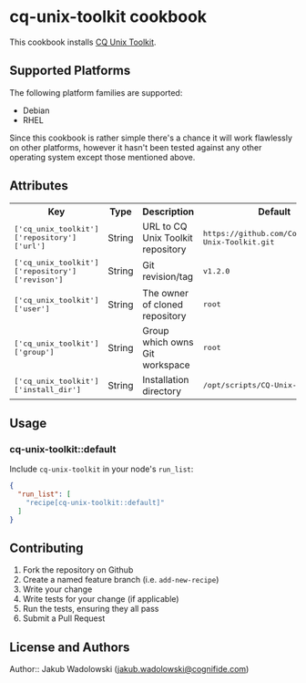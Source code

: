 # cq-unix-toolkit cookbook

This cookbook installs [CQ Unix Toolkit](https://github.com/Cognifide/CQ-Unix-Toolkit).

## Supported Platforms

The following platform families are supported:

* Debian
* RHEL

Since this cookbook is rather simple there's a chance it will work flawlessly on other platforms, however it hasn't been tested against any other operating system except those mentioned above.

## Attributes

<table>
  <tr>
    <th>Key</th>
    <th>Type</th>
    <th>Description</th>
    <th>Default</th>
  </tr>
  <tr>
    <td><tt>['cq_unix_toolkit']['repository']['url']</tt></td>
    <td>String</td>
    <td>URL to CQ Unix Toolkit repository</td>
    <td><tt>https://github.com/Cognifide/CQ-Unix-Toolkit.git</tt></td>
  </tr>
  <tr>
    <td><tt>['cq_unix_toolkit']['repository']['revison']</tt></td>
    <td>String</td>
    <td>Git revision/tag</td>
    <td><tt>v1.2.0</tt></td>
  </tr>
  <tr>
    <td><tt>['cq_unix_toolkit']['user']</tt></td>
    <td>String</td>
    <td>The owner of cloned repository</td>
    <td><tt>root</tt></td>
  </tr>
  <tr>
    <td><tt>['cq_unix_toolkit']['group']</tt></td>
    <td>String</td>
    <td>Group which owns Git workspace</td>
    <td><tt>root</tt></td>
  </tr>
  <tr>
    <td><tt>['cq_unix_toolkit']['install_dir']</tt></td>
    <td>String</td>
    <td>Installation directory</td>
    <td><tt>/opt/scripts/CQ-Unix-Toolkit</tt></td>
  </tr>
</table>

## Usage

### cq-unix-toolkit::default

Include `cq-unix-toolkit` in your node's `run_list`:

```json
{
  "run_list": [
    "recipe[cq-unix-toolkit::default]"
  ]
}
```

## Contributing

1. Fork the repository on Github
2. Create a named feature branch (i.e. `add-new-recipe`)
3. Write your change
4. Write tests for your change (if applicable)
5. Run the tests, ensuring they all pass
6. Submit a Pull Request

## License and Authors

Author:: Jakub Wadolowski (<jakub.wadolowski@cognifide.com>)
